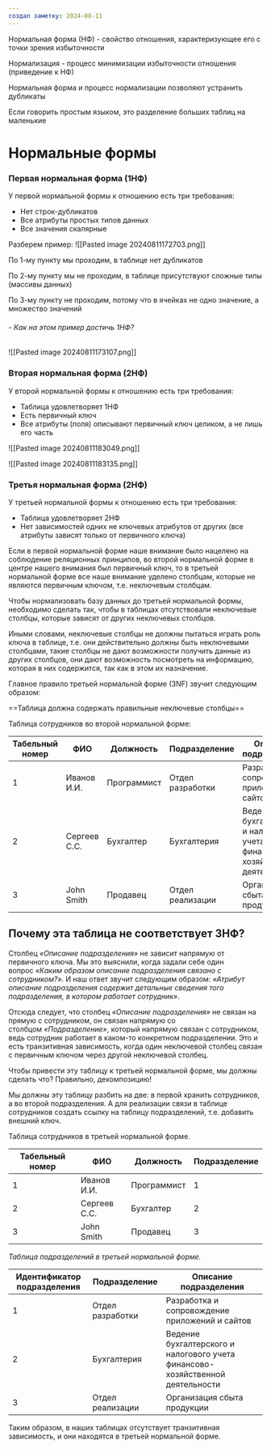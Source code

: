 ```yaml
---
создал заметку: 2024-08-11
---
```


Нормальная форма (НФ) - свойство отношения,
характеризующее его с точки зрения избыточности

Нормализация - процесс минимизации
избыточности отношения (приведение к НФ)

Нормальная форма и процесс нормализации позволяют устранить дубликаты

Если говорить простым языком, это разделение больших таблиц на маленькие


# Нормальные формы

### Первая нормальная форма (1НФ) 
У первой нормальной формы к отношению есть три требования: 
- Нет строк-дубликатов
- Все атрибуты простых типов данных
- Все значения скалярные

Разберем пример: 
![[Pasted image 20240811172703.png]]

По 1-му пункту мы проходим, в таблице нет дубликатов

По 2-му пункту мы не проходим, в таблице присутствуют сложные типы (массивы данных)

По 3-му пункту не проходим, потому что в ячейках не одно значение, а множество значений

###### - Как на этом пример достичь 1НФ?

![[Pasted image 20240811173107.png]]

### Вторая нормальная форма (2НФ)

У второй нормальной формы к отношению есть три требования: 

- Таблица удовлетворяет 1НФ
- Есть первичный ключ
- Все атрибуты (поля) описывают
	первичный ключ целиком, а не лишь его часть


![[Pasted image 20240811183049.png]]


![[Pasted image 20240811183135.png]]


### Третья нормальная форма (2НФ)

У третьей нормальной формы к отношению есть три требования:

- Таблица удовлетворяет 2НФ
- Нет зависимостей одних не ключевых атрибутов от других
(все атрибуты зависят только от первичного ключа)


Если в первой нормальной форме наше внимание было нацелено на соблюдение реляционных принципов, во второй нормальной форме в центре нашего внимания был первичный ключ, то в третьей нормальной форме все наше внимание уделено столбцам, которые не являются первичным ключом, т.е. неключевым столбцам.

Чтобы нормализовать базу данных до третьей нормальной формы, необходимо сделать так, чтобы в таблицах отсутствовали неключевые столбцы, которые зависят от других неключевых столбцов.

Иными словами, неключевые столбцы не должны пытаться играть роль ключа в таблице, т.е. они действительно должны быть неключевыми столбцами, такие столбцы не дают возможности получить данные из других столбцов, они дают возможность посмотреть на информацию, которая в них содержится, так как в этом их назначение.

Главное правило третьей нормальной форме (3NF) звучит следующим образом:

==Таблица должна содержать правильные неключевые столбцы==


Таблица сотрудников во второй нормальной форме: 

| **Табельный номер** | **ФИО**      | **Должность** | **Подразделение** | **Описание подразделения**                                                     |
| ------------------- | ------------ | ------------- | ----------------- | ------------------------------------------------------------------------------ |
| 1                   | Иванов И.И.  | Программист   | Отдел разработки  | Разработка и сопровождение приложений и сайтов                                 |
| 2                   | Сергеев С.С. | Бухгалтер     | Бухгалтерия       | Ведение бухгалтерского и налогового учета финансово-хозяйственной деятельности |
| 3                   | John Smith   | Продавец      | Отдел реализации  | Организация сбыта продукции                                                    |

## Почему эта таблица не соответствует 3НФ?

Столбец _«Описание подразделения»_ не зависит напрямую от первичного ключа. Мы это выяснили, когда задали себе один вопрос _«Каким образом описание подразделения связано с сотрудником?»._ И наш ответ звучит следующим образом: _«Атрибут описание подразделения содержит детальные сведения того подразделения, в котором работает сотрудник»_.

Отсюда следует, что столбец _«Описание подразделения»_ не связан на прямую с сотрудником, он связан напрямую со столбцом _«Подразделение»_, который напрямую связан с сотрудником, ведь сотрудник работает в каком-то конкретном подразделении. Это и есть транзитивная зависимость, когда один неключевой столбец связан с первичным ключом через другой неключевой столбец.

Чтобы привести эту таблицу к третьей нормальной форме, мы должны сделать что? Правильно, декомпозицию!

Мы должны эту таблицу разбить на две: в первой хранить сотрудников, а во второй подразделения. А для реализации связи в таблице сотрудников создать ссылку на таблицу подразделений, т.е. добавить внешний ключ.

Таблица сотрудников в третьей нормальной форме.

| **Табельный номер** | **ФИО**      | **Должность** | **Подразделение** |
| ------------------- | ------------ | ------------- | ----------------- |
| 1                   | Иванов И.И.  | Программист   | 1                 |
| 2                   | Сергеев С.С. | Бухгалтер     | 2                 |
| 3                   | John Smith   | Продавец      | 3                 |

_Таблица подразделений в третьей нормальной форме._

| **Идентификатор подразделения** | **Подразделение** | **Описание подразделения**                                                     |
| ------------------------------- | ----------------- | ------------------------------------------------------------------------------ |
| 1                               | Отдел разработки  | Разработка и сопровождение приложений и сайтов                                 |
| 2                               | Бухгалтерия       | Ведение бухгалтерского и налогового учета финансово-хозяйственной деятельности |
| 3                               | Отдел реализации  | Организация сбыта продукции                                                    |
Таким образом, в наших таблицах отсутствует транзитивная зависимость, и они находятся в третьей нормальной форме.

